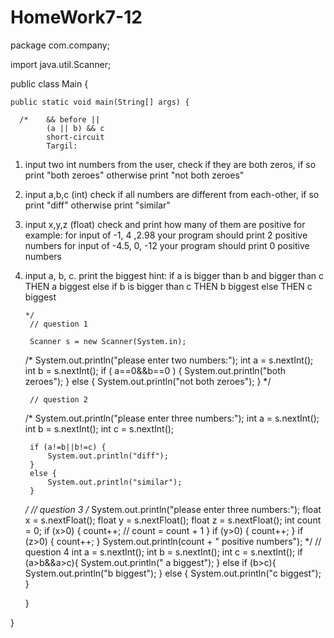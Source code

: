 # HomeWork7-12
package com.company;

import java.util.Scanner;

public class Main {

    public static void main(String[] args) {

      /*    && before ||
            (a || b) && c
            short-circuit
            Targil:
1. input two int numbers from the user, check if they are both zeros, if so print "both zeroes" otherwise print "not both zeroes"
2. input a,b,c (int)
    check if all numbers are different from each-other, if so print "diff" otherwise print "similar"
3. input x,y,z (float)
    check and print how many of them are positive
    for example:
    for input of -1, 4 ,2.98 your program should print 2 positive numbers
    for input of -4.5, 0, -12 your program should print 0 positive numbers
4. input a, b, c.
   print the biggest
   hint: if a is bigger than b and bigger than c THEN a biggest
       else if b is bigger than c THEN b biggest
       else THEN c biggest


       */
        // question 1

        Scanner s = new Scanner(System.in);
      /*  System.out.println("please enter two numbers:");
        int a = s.nextInt();
        int b = s.nextInt();
        if ( a==0&&b==0 ) {
            System.out.println("both zeroes");
        }
        else {
            System.out.println("not both zeroes");
        }
        */

        // question 2

    /*    System.out.println("please enter three numbers:");
        int a = s.nextInt();
        int b = s.nextInt();
        int c = s.nextInt();

        if (a!=b||b!=c) {
            System.out.println("diff");
        }
        else {
            System.out.println("similar");
        }
    */  // question 3 
     /*   System.out.println("please enter three numbers:");
        float x = s.nextFloat();
        float y = s.nextFloat();
        float z = s.nextFloat();
        int count = 0;
        if (x>0) {
            count++; // count = count + 1
        }
        if (y>0) {
            count++;
        }
        if (z>0) {
            count++;
        }
        System.out.println(count + " positive numbers");
    */  // question 4 
        int a = s.nextInt();
        int b = s.nextInt();
        int c = s.nextInt();
        if (a>b&&a>c){
            System.out.println(" a biggest");
        }
        else if (b>c){
            System.out.println("b biggest");
        }
        else {
            System.out.println("c biggest");
        }

    }

}
